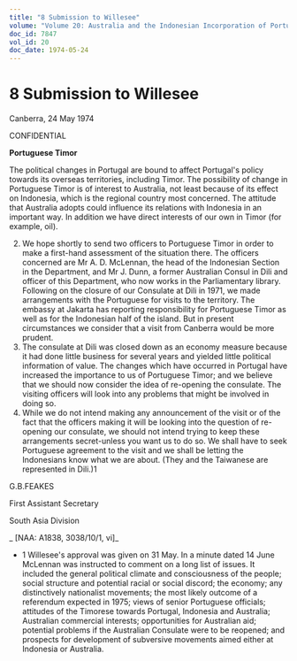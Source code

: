 ```yaml
---
title: "8 Submission to Willesee"
volume: "Volume 20: Australia and the Indonesian Incorporation of Portuguese Timor, 1974-1976"
doc_id: 7847
vol_id: 20
doc_date: 1974-05-24
---
```


# 8 Submission to Willesee

Canberra, 24 May 1974

CONFIDENTIAL

**Portuguese Timor**

The political changes in Portugal are bound to affect Portugal's policy towards its overseas territories, including Timor. The possibility of change in Portuguese Timor is of interest to Australia, not least because of its effect on Indonesia, which is the regional country most concerned. The attitude that Australia adopts could influence its relations with Indonesia in an important way. In addition we have direct interests of our own in Timor (for example, oil).

  2. We hope shortly to send two officers to Portuguese Timor in order to make a first-hand assessment of the situation there. The officers concerned are Mr A. D. McLennan, the head of the Indonesian Section in the Department, and Mr J. Dunn, a former Australian Consul in Dili and officer of this Department, who now works in the Parliamentary library. Following on the closure of our Consulate at Dili in 1971, we made arrangements with the Portuguese for visits to the territory. The embassy at Jakarta has reporting responsibility for Portuguese Timor as well as for the Indonesian half of the island. But in present circumstances we consider that a visit from Canberra would be more prudent.
  3. The consulate at Dili was closed down as an economy measure because it had done little business for several years and yielded little political information of value. The changes which have occurred in Portugal have increased the importance to us of Portuguese Timor; and we believe that we should now consider the idea of re-opening the consulate. The visiting officers will look into any problems that might be involved in doing so.
  4. While we do not intend making any announcement of the visit or of the fact that the officers making it will be looking into the question of re-opening our consulate, we should not intend trying to keep these arrangements secret-unless you want us to do so. We shall have to seek Portuguese agreement to the visit and we shall be letting the Indonesians know what we are about. (They and the Taiwanese are represented in Dili.)1



G.B.FEAKES

First Assistant Secretary

South Asia Division

_ [NAA: A1838, 3038/10/1, vi]_

  * 1 Willesee's approval was given on 31 May. In a minute dated 14 June McLennan was instructed to comment on a long list of issues. It included the general political climate and consciousness of the people; social structure and potential racial or social discord; the economy; any distinctively nationalist movements; the most likely outcome of a referendum expected in 1975; views of senior Portuguese officials; attitudes of the Timorese towards Portugal, Indonesia and Australia; Australian commercial interests; opportunities for Australian aid; potential problems if the Australian Consulate were to be reopened; and prospects for development of subversive movements aimed either at Indonesia or Australia.


